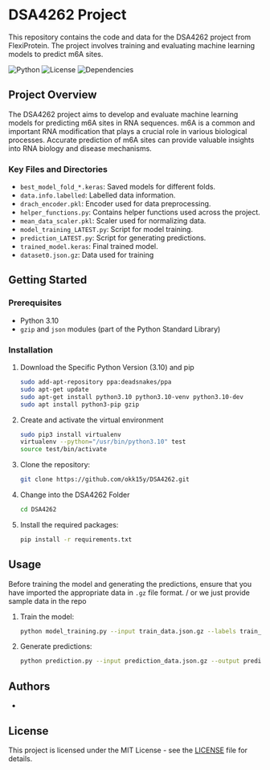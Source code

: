 # DSA4262 Project
This repository contains the code and data for the DSA4262 project from FlexiProtein. The project involves training and evaluating machine learning models to predict m6A sites.

![Python](https://img.shields.io/badge/python-3.10-blue.svg)
![License](https://img.shields.io/badge/license-MIT-green.svg)
![Dependencies](https://img.shields.io/badge/dependencies-up%20to%20date-brightgreen.svg)

## Project Overview

The DSA4262 project aims to develop and evaluate machine learning models for predicting m6A sites in RNA sequences. m6A is a common and important RNA modification that plays a crucial role in various biological processes. Accurate prediction of m6A sites can provide valuable insights into RNA biology and disease mechanisms.


### Key Files and Directories

- `best_model_fold_*.keras`: Saved models for different folds.
- `data.info.labelled`: Labelled data information.
- `drach_encoder.pkl`: Encoder used for data preprocessing.
- `helper_functions.py`: Contains helper functions used across the project.
- `mean_data_scaler.pkl`: Scaler used for normalizing data.
- `model_training_LATEST.py`: Script for model training.
- `prediction_LATEST.py`: Script for generating predictions.
- `trained_model.keras`: Final trained model.
- `dataset0.json.gz`: Data used for training

## Getting Started

### Prerequisites

- Python 3.10
- `gzip` and `json` modules (part of the Python Standard Library)

### Installation

1. Download the Specific Python Version (3.10) and pip
     ```sh
    sudo add-apt-repository ppa:deadsnakes/ppa
    sudo apt-get update
    sudo apt-get install python3.10 python3.10-venv python3.10-dev
    sudo apt install python3-pip gzip 
    ```
2. Create and activate the virtual environment
    ```sh
    sudo pip3 install virtualenv
    virtualenv --python="/usr/bin/python3.10" test
    source test/bin/activate
    ```

3. Clone the repository:
    ```sh
    git clone https://github.com/okk15y/DSA4262.git
    ```

4. Change into the DSA4262 Folder
    ```sh
    cd DSA4262
    ```

5. Install the required packages:
    ```sh
    pip install -r requirements.txt
    ```

## Usage

Before training the model and generating the predictions, ensure that you have imported the appropriate data in `.gz` file format. / or we just provide sample data in the repo

1. Train the model:
    ```sh
    python model_training.py --input train_data.json.gz --labels train_labels.info.labelled
    ```
2. Generate predictions:
    ```sh
    python prediction.py --input prediction_data.json.gz --output predictions --model trained_model.keras
    ```

## Authors

- 

## License

This project is licensed under the MIT License - see the [LICENSE](LICENSE) file for details.